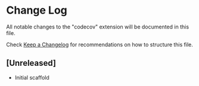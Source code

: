 # Change Log

All notable changes to the "codecov" extension will be documented in this file.

Check [Keep a Changelog](http://keepachangelog.com/) for recommendations on how to structure this file.

## [Unreleased]

- Initial scaffold
